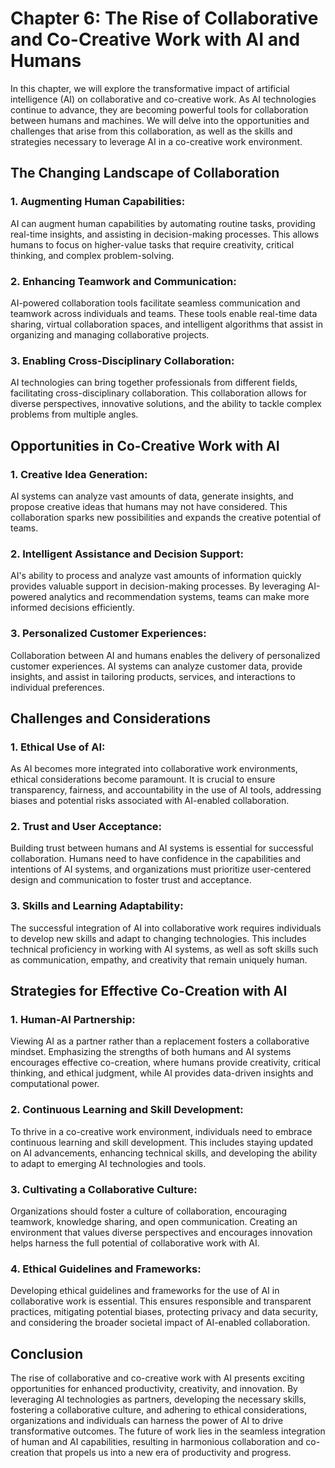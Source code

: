 Chapter 6: The Rise of Collaborative and Co-Creative Work with AI and Humans
============================================================================

In this chapter, we will explore the transformative impact of artificial intelligence (AI) on collaborative and co-creative work. As AI technologies continue to advance, they are becoming powerful tools for collaboration between humans and machines. We will delve into the opportunities and challenges that arise from this collaboration, as well as the skills and strategies necessary to leverage AI in a co-creative work environment.

The Changing Landscape of Collaboration
---------------------------------------

### 1. Augmenting Human Capabilities:

AI can augment human capabilities by automating routine tasks, providing real-time insights, and assisting in decision-making processes. This allows humans to focus on higher-value tasks that require creativity, critical thinking, and complex problem-solving.

### 2. Enhancing Teamwork and Communication:

AI-powered collaboration tools facilitate seamless communication and teamwork across individuals and teams. These tools enable real-time data sharing, virtual collaboration spaces, and intelligent algorithms that assist in organizing and managing collaborative projects.

### 3. Enabling Cross-Disciplinary Collaboration:

AI technologies can bring together professionals from different fields, facilitating cross-disciplinary collaboration. This collaboration allows for diverse perspectives, innovative solutions, and the ability to tackle complex problems from multiple angles.

Opportunities in Co-Creative Work with AI
-----------------------------------------

### 1. Creative Idea Generation:

AI systems can analyze vast amounts of data, generate insights, and propose creative ideas that humans may not have considered. This collaboration sparks new possibilities and expands the creative potential of teams.

### 2. Intelligent Assistance and Decision Support:

AI's ability to process and analyze vast amounts of information quickly provides valuable support in decision-making processes. By leveraging AI-powered analytics and recommendation systems, teams can make more informed decisions efficiently.

### 3. Personalized Customer Experiences:

Collaboration between AI and humans enables the delivery of personalized customer experiences. AI systems can analyze customer data, provide insights, and assist in tailoring products, services, and interactions to individual preferences.

Challenges and Considerations
-----------------------------

### 1. Ethical Use of AI:

As AI becomes more integrated into collaborative work environments, ethical considerations become paramount. It is crucial to ensure transparency, fairness, and accountability in the use of AI tools, addressing biases and potential risks associated with AI-enabled collaboration.

### 2. Trust and User Acceptance:

Building trust between humans and AI systems is essential for successful collaboration. Humans need to have confidence in the capabilities and intentions of AI systems, and organizations must prioritize user-centered design and communication to foster trust and acceptance.

### 3. Skills and Learning Adaptability:

The successful integration of AI into collaborative work requires individuals to develop new skills and adapt to changing technologies. This includes technical proficiency in working with AI systems, as well as soft skills such as communication, empathy, and creativity that remain uniquely human.

Strategies for Effective Co-Creation with AI
--------------------------------------------

### 1. Human-AI Partnership:

Viewing AI as a partner rather than a replacement fosters a collaborative mindset. Emphasizing the strengths of both humans and AI systems encourages effective co-creation, where humans provide creativity, critical thinking, and ethical judgment, while AI provides data-driven insights and computational power.

### 2. Continuous Learning and Skill Development:

To thrive in a co-creative work environment, individuals need to embrace continuous learning and skill development. This includes staying updated on AI advancements, enhancing technical skills, and developing the ability to adapt to emerging AI technologies and tools.

### 3. Cultivating a Collaborative Culture:

Organizations should foster a culture of collaboration, encouraging teamwork, knowledge sharing, and open communication. Creating an environment that values diverse perspectives and encourages innovation helps harness the full potential of collaborative work with AI.

### 4. Ethical Guidelines and Frameworks:

Developing ethical guidelines and frameworks for the use of AI in collaborative work is essential. This ensures responsible and transparent practices, mitigating potential biases, protecting privacy and data security, and considering the broader societal impact of AI-enabled collaboration.

Conclusion
----------

The rise of collaborative and co-creative work with AI presents exciting opportunities for enhanced productivity, creativity, and innovation. By leveraging AI technologies as partners, developing the necessary skills, fostering a collaborative culture, and adhering to ethical considerations, organizations and individuals can harness the power of AI to drive transformative outcomes. The future of work lies in the seamless integration of human and AI capabilities, resulting in harmonious collaboration and co-creation that propels us into a new era of productivity and progress.
